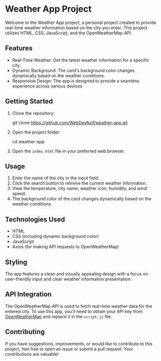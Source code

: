# Weather App Project

Welcome to the Weather App project, a personal project created to provide real-time weather information based on the city you enter. This project utilizes HTML, CSS, JavaScript, and the OpenWeatherMap API.

## Features

- Real-Time Weather: Get the latest weather information for a specific city.
- Dynamic Background: The card's background color changes dynamically based on the weather conditions.
- Responsive Design: The app is designed to provide a seamless experience across various devices

## Getting Started

1. Clone the repository:

   git clone https://github.com/WebDevAsif/weather-app.git

2. Open the project folder:

   cd weather-app

3. Open the `index.html` file in your preferred web browser.

## Usage

1. Enter the name of the city in the input field.
2. Click the search button to retrieve the current weather information.
3. View the temperature, city name, weather icon, humidity, and wind speed.
4. The background color of the card changes dynamically based on the weather conditions.

## Technologies Used

- HTML
- CSS (including dynamic background color)
- JavaScript
- Axios (for making API requests to OpenWeatherMap)

## Styling

The app features a clean and visually appealing design with a focus on user-friendly input and clear weather information presentation.

## API Integration

The OpenWeatherMap API is used to fetch real-time weather data for the entered city. To use this app, you'll need to obtain your API key from [OpenWeatherMap](https://openweathermap.org/) and replace it in the `script.js` file.

## Contributing

If you have suggestions, improvements, or would like to contribute to this project, feel free to open an issue or submit a pull request. Your contributions are valuable!
